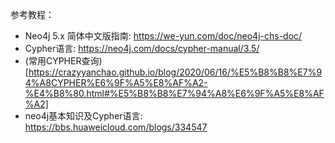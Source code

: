 

参考教程：
- Neo4j 5.x 简体中文版指南: https://we-yun.com/doc/neo4j-chs-doc/
- Cypher语言: https://neo4j.com/docs/cypher-manual/3.5/
- (常用CYPHER查询)[https://crazyyanchao.github.io/blog/2020/06/16/%E5%B8%B8%E7%94%A8CYPHER%E6%9F%A5%E8%AF%A2-%E4%B8%80.html#%E5%B8%B8%E7%94%A8%E6%9F%A5%E8%AF%A2]
- neo4j基本知识及Cypher语言: https://bbs.huaweicloud.com/blogs/334547
